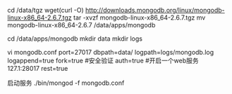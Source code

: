cd /data/tgz
wget(curl -O) http://downloads.mongodb.org/linux/mongodb-linux-x86_64-2.6.7.tgz
tar -xvzf mongodb-linux-x86_64-2.6.7.tgz
mv mongodb-linux-x86_64-2.6.7 /data/apps/mongodb

cd /data/apps/mongodb
mkdir data
mkdir logs

vi mongodb.conf
port=27017
dbpath=data/
logpath=logs/mongodb.log
logappend=true
fork=true
#安全验证
auth=true
#开启一个web服务127.1:28017
rest=true

启动服务
./bin/mongod -f mongodb.conf